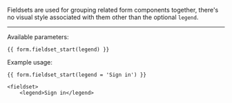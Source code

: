 Fieldsets are used for grouping related form components together, there's no visual style associated with them other than the optional `legend`.

----

Available parameters:

	{{ form.fieldset_start(legend) }}

Example usage:

	{{ form.fieldset_start(legend = 'Sign in') }}

	<fieldset>
		<legend>Sign in</legend>
